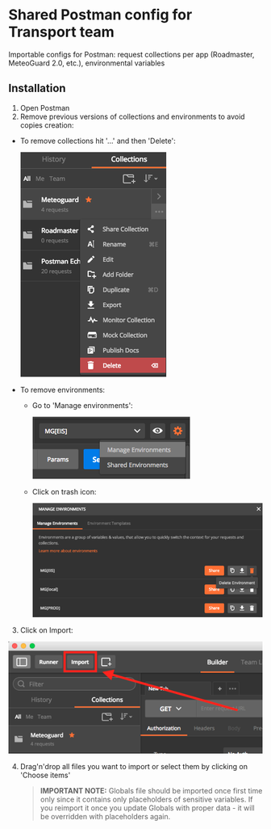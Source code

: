 # Shared Postman config for Transport team
Importable configs for Postman: request collections per app (Roadmaster, MeteoGuard 2.0, etc.), environmental variables

## Installation
1. Open Postman
2. Remove previous versions of collections and environments to avoid copies creation:
  - To remove collections hit '...' and then 'Delete':

    ![Remove collection button](img/remove-collection.png)

  - To remove environments:
    - Go to 'Manage environments':

      ![Manage environments button](img/manage-environments.png)

    - Click on trash icon:

      ![Remove environment button](img/remove-env.png)

3. Click on Import:

![Import button placement](img/import-button.png)

4. Drag'n'drop all files you want to import or select them by clicking on 'Choose items'

   > **IMPORTANT NOTE:** Globals file should be imported once first time only since it contains only placeholders of sensitive variables. If you reimport it once you update Globals with proper data - it will be overridden with placeholders again.
